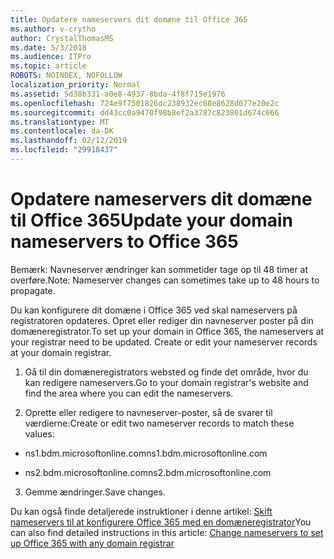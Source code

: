 ```yaml
---
title: Opdatere nameservers dit domæne til Office 365
ms.author: v-crytho
author: CrystalThomasMS
ms.date: 5/3/2018
ms.audience: ITPro
ms.topic: article
ROBOTS: NOINDEX, NOFOLLOW
localization_priority: Normal
ms.assetid: 5d38b331-a0e8-4937-8bda-4f8f715e1976
ms.openlocfilehash: 724e9f7501826dc238932ec08e8628d077e20e2c
ms.sourcegitcommit: dd43cc0a9470f98b8ef2a3787c823801d674c666
ms.translationtype: MT
ms.contentlocale: da-DK
ms.lasthandoff: 02/12/2019
ms.locfileid: "29918437"
---
```

# <a name="update-your-domain-nameservers-to-office-365"></a><span data-ttu-id="b8ef0-102">Opdatere nameservers dit domæne til Office 365</span><span class="sxs-lookup"><span data-stu-id="b8ef0-102">Update your domain nameservers to Office 365</span></span>

<span data-ttu-id="b8ef0-103">Bemærk: Navneserver ændringer kan sommetider tage op til 48 timer at overføre.</span><span class="sxs-lookup"><span data-stu-id="b8ef0-103">Note: Nameserver changes can sometimes take up to 48 hours to propagate.</span></span>
  
<span data-ttu-id="b8ef0-p101">Du kan konfigurere dit domæne i Office 365 ved skal nameservers på registratoren opdateres. Opret eller rediger din navneserver poster på din domæneregistrator.</span><span class="sxs-lookup"><span data-stu-id="b8ef0-p101">To set up your domain in Office 365, the nameservers at your registrar need to be updated. Create or edit your nameserver records at your domain registrar.</span></span>
  
1. <span data-ttu-id="b8ef0-106">Gå til din domæneregistrators websted og finde det område, hvor du kan redigere nameservers.</span><span class="sxs-lookup"><span data-stu-id="b8ef0-106">Go to your domain registrar's website and find the area where you can edit the nameservers.</span></span>
    
2. <span data-ttu-id="b8ef0-107">Oprette eller redigere to navneserver-poster, så de svarer til værdierne:</span><span class="sxs-lookup"><span data-stu-id="b8ef0-107">Create or edit two nameserver records to match these values:</span></span>
    
  - <span data-ttu-id="b8ef0-108">ns1.bdm.microsoftonline.com</span><span class="sxs-lookup"><span data-stu-id="b8ef0-108">ns1.bdm.microsoftonline.com</span></span>
    
  - <span data-ttu-id="b8ef0-109">ns2.bdm.microsoftonline.com</span><span class="sxs-lookup"><span data-stu-id="b8ef0-109">ns2.bdm.microsoftonline.com</span></span>
    
3. <span data-ttu-id="b8ef0-110">Gemme ændringer.</span><span class="sxs-lookup"><span data-stu-id="b8ef0-110">Save changes.</span></span>
    
<span data-ttu-id="b8ef0-111">Du kan også finde detaljerede instruktioner i denne artikel: [Skift nameservers til at konfigurere Office 365 med en domæneregistrator](https://support.office.com/article/Change-nameservers-at-any-domain-registrar-to-set-up-Office-365-a8b487a9-2a45-4581-9dc4-5d28a47010a2.aspx)</span><span class="sxs-lookup"><span data-stu-id="b8ef0-111">You can also find detailed instructions in this article: [Change nameservers to set up Office 365 with any domain registrar](https://support.office.com/article/Change-nameservers-at-any-domain-registrar-to-set-up-Office-365-a8b487a9-2a45-4581-9dc4-5d28a47010a2.aspx)</span></span>
  


